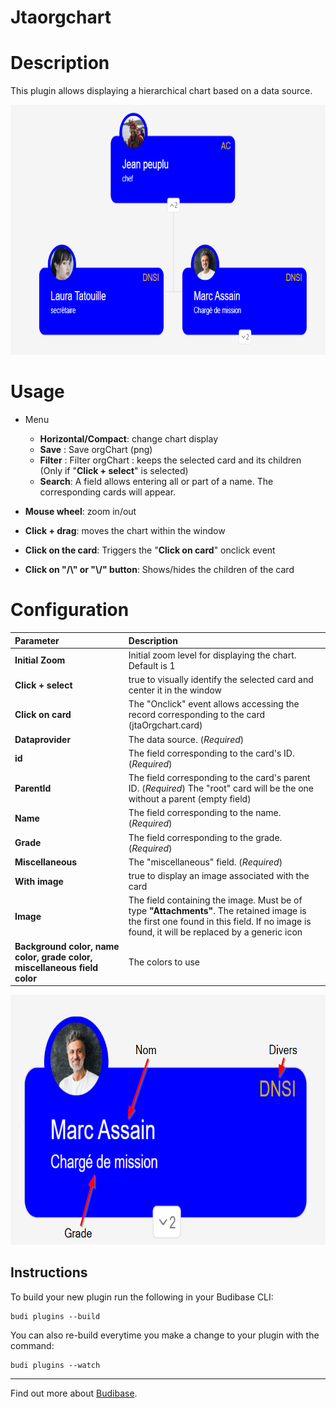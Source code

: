 # Jtaorgchart

# Description
This plugin allows displaying a hierarchical chart based on a data source.

<img src="./src/images/1.png" width="800px" height="400px" />

# Usage

- Menu
  - **Horizontal/Compact**: change chart display
  - **Save** : Save orgChart (png)
  - **Filter** : Filter orgChart : keeps the selected card and its children (Only if "**Click + select**" is selected)
  - **Search**: A field allows entering all or part of a name. The corresponding cards will appear.

- **Mouse wheel**: zoom in/out
- **Click + drag**: moves the chart within the window
- **Click on the card**: Triggers the "**Click on card**" onclick event
- **Click on "/\\" or "\\/" button**: Shows/hides the children of the card

# Configuration

| Parameter           | Description                                              |
| :------------------ | :------------------------------------------------------- |
| **Initial Zoom**    | Initial zoom level for displaying the chart. Default is 1 |
| **Click + select**  | true to visually identify the selected card and center it in the window |
| **Click on card**   | The "Onclick" event allows accessing the record corresponding to the card (jtaOrgchart.card) |
| **Dataprovider**    | The data source. (_Required_)                            |
| **id**              | The field corresponding to the card's ID. (_Required_)    |
| **ParentId**        | The field corresponding to the card's parent ID. (_Required_) The "root" card will be the one without a parent (empty field) |
| **Name**            | The field corresponding to the name. (_Required_)         |
| **Grade**           | The field corresponding to the grade. (_Required_)        |
| **Miscellaneous**   | The "miscellaneous" field. (_Required_)                  |
| **With image**      | true to display an image associated with the card         |
| **Image**           | The field containing the image. Must be of type **"Attachments"**. The retained image is the first one found in this field. If no image is found, it will be replaced by a generic icon |
| **Background color, name color, grade color, miscellaneous field color** | The colors to use |

<img src="./src/images/2.png" width="800px" height="400px" />

## Instructions

To build your new  plugin run the following in your Budibase CLI:
```
budi plugins --build
```

You can also re-build everytime you make a change to your plugin with the command:
```
budi plugins --watch
```
<hr>

Find out more about [Budibase](https://github.com/Budibase/budibase).

